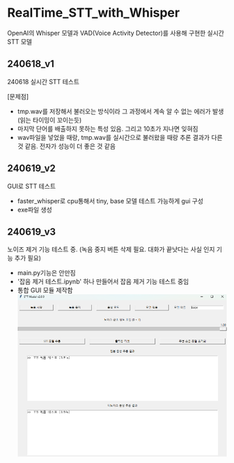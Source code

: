 # RealTime_STT_with_Whisper

OpenAI의 Whisper 모델과 VAD(Voice Activity Detector)를 사용해 구현한 실시간 STT 모델

## 240618_v1
240618 실시간 STT 테스트

[문제점]
- tmp.wav를 저장해서 불러오는 방식이라 그 과정에서 계속 알 수 없는 에러가 발생(읽는 타이밍이 꼬이는듯)
- 마지막 단어를 배출하지 못하는 특성 있음. 그리고 10초가 지나면 잊혀짐
- wav파일을 넣었을 때랑, tmp.wav를 실시간으로 불러왔을 때랑 추론 결과가 다른 것 같음. 전자가 성능이 더 좋은 것 같음

## 240619_v2
GUI로 STT 테스트
- faster_whisper로 cpu통해서 tiny, base 모델 테스트 가능하게 gui 구성
- exe파일 생성

## 240619_v3 
노이즈 제거 기능 테스트 중. (녹음 중지 버튼 삭제 필요. 대화가 끝낫다는 사실 인지 기능 추가 필요)
- main.py기능은 안만짐
- '잡음 제거 테스트.ipynb' 하나 만들어서 잡음 제거 기능 테스트 중임
- 통합 GUI 모듈 제작함
![alt text](README_img/img1.png)